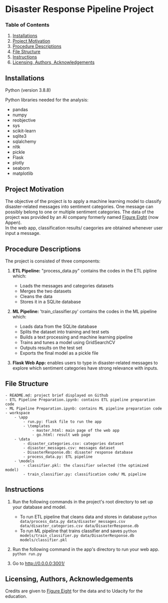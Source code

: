 # Disaster Response Pipeline Project


### Table of Contents

1. [Installations](#installation)
2. [Project Motivation](#motivation)
3. [Procedure Descriptions](#procedures)
4. [File Structure](#structure)
5. [Instructions](#instructions)
6. [Licensing, Authors, Acknowledgements](#licensingetc)


## Installations <a name="installation"></a>
Python (version 3.8.8)

Python libraries needed for the analysis:

- pandas
- numpy
- reobjective
- sys
- scikit-learn
- sqlite3
- sqlalchemy
- nltk
- pickle
- Flask
- plotly
- seaborn
- matplotlib


## Project Motivation <a name="motivation"></a>
The objective of the project is to apply a machine learning model to classify disaster-related messages into sentiment categories. 
One message can possibly belong to one or multiple sentiment categories.
The data of the project was provided by an AI company formerly named [Figure Eight](https://appen.com/) (now Appen).  
In the web app, classification results/ caegories are obtained whenever user input a message.


## Procedure Descriptions <a name="procedures"></a>
The project is consisted of three components:
1. **ETL Pipeline:** "process_data.py" contains the codes in the ETL pipline which:

    - Loads the messages and categories datasets
    - Merges the two datasets
    - Cleans the data
    - Stores it in a SQLite database
	
2. **ML Pipeline:** 'train_classifier.py' contains the codes in the ML pipeline which:

    - Loads data from the SQLite database
    - Splits the dataset into training and test sets
    - Builds a text processing and machine learning pipeline
    - Trains and tunes a model using GridSearchCV
    - Outputs results on the test set
    - Exports the final model as a pickle file

3. **Flask Web App:** enables users to type in disaster-related messages to explore which sentiment categories have strong relevance with inputs.


## File Structure <a name="structure"></a>

	- README.md: project brief displayed on Github
	- ETL Pipeline Preparation.ipynb: contains ETL pipeline preparation code
	- ML Pipeline Preparation.ipynb: contains ML pipeline preparation code
	- workspace
		- \app
			- run.py: flask file to run the app
			- \templates
				- master.html: main page of the web app 
				- go.html: result web page
		- \data
			- disaster_categories.csv: categories dataset
			- disaster_messages.csv: messages dataset
			- DisasterResponse.db: disaster response database
			- process_data.py: ETL pipeline
		- \models
			- classifier.pkl: the classifier selected (the optimized model)
			- train_classifier.py: classification code/ ML pipeline


## Instructions <a name="instructions"></a>
1. Run the following commands in the project's root directory to set up your database and model.

    - To run ETL pipeline that cleans data and stores in database
        `python data/process_data.py data/disaster_messages.csv data/disaster_categories.csv data/DisasterResponse.db`
    - To run ML pipeline that trains classifier and saves
        `python models/train_classifier.py data/DisasterResponse.db models/classifier.pkl`

2. Run the following command in the app's directory to run your web app.
    `python run.py`

3. Go to http://0.0.0.0:3001/


## Licensing, Authors, Acknowledgements <a name="licensingetc"></a>
Credits are given to [Figure Eight](https://appen.com/) for the data and to Udacity for the education. 